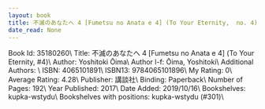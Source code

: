 ```yaml
---
layout: book
title: 不滅のあなたへ 4 [Fumetsu no Anata e 4] (To Your Eternity,  no. 4)
date_read: None
---
```


Book Id: 35180260\ 
Title: 不滅のあなたへ 4 [Fumetsu no Anata e 4] (To Your Eternity, #4)\ 
Author: Yoshitoki Ōima\ 
Author l-f: Ōima, Yoshitoki\ 
Additional Authors: \ 
ISBN: 4065101891\ 
ISBN13: 9784065101896\ 
My Rating: 0\ 
Average Rating: 4.28\ 
Publisher: 講談社\ 
Binding: Paperback\ 
Number of Pages: 192\ 
Year Published: 2017\ 
Date Added: 2019/10/16\ 
Bookshelves: kupka-wstydu\ 
Bookshelves with positions: kupka-wstydu (#301)\ 

